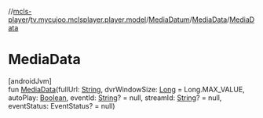 //[mcls-player](../../../../index.md)/[tv.mycujoo.mclsplayer.player.model](../../index.md)/[MediaDatum](../index.md)/[MediaData](index.md)/[MediaData](-media-data.md)

# MediaData

[androidJvm]\
fun [MediaData](-media-data.md)(fullUrl: [String](https://kotlinlang.org/api/latest/jvm/stdlib/kotlin/-string/index.html), dvrWindowSize: [Long](https://kotlinlang.org/api/latest/jvm/stdlib/kotlin/-long/index.html) = Long.MAX_VALUE, autoPlay: [Boolean](https://kotlinlang.org/api/latest/jvm/stdlib/kotlin/-boolean/index.html), eventId: [String](https://kotlinlang.org/api/latest/jvm/stdlib/kotlin/-string/index.html)? = null, streamId: [String](https://kotlinlang.org/api/latest/jvm/stdlib/kotlin/-string/index.html)? = null, eventStatus: EventStatus? = null)
